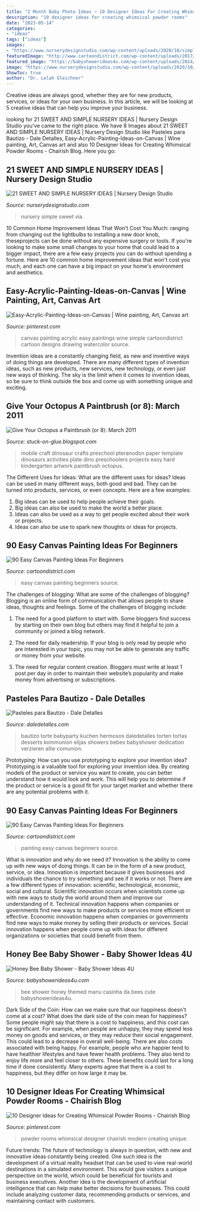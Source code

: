 ```yaml
---
title: "2 Month Baby Photo Ideas ~ 10 Designer Ideas For Creating Whimsical Powder Rooms"
description: "10 designer ideas for creating whimsical powder rooms"
date: "2023-05-14"
categories:
- "ideas"
tags: ["ideas"]
images:
- "https://www.nurserydesignstudio.com/wp-content/uploads/2020/10/simple-nursery-ideas-16.png"
featuredImage: "http://www.cartoondistrict.com/wp-content/uploads/2017/06/Easy-Canvas-Painting-Ideas-For-Beginners0201.jpg"
featured_image: "https://babyshowerideas4u.com/wp-content/uploads/2014/02/bee-7.jpg"
image: "https://www.nurserydesignstudio.com/wp-content/uploads/2020/10/simple-nursery-ideas-16.png"
ShowToc: true
author: "Dr. Lelah Gleichner"
---
```



Creative ideas are always good, whether they are for new products, services, or ideas for your own business. In this article, we will be looking at 5 creative ideas that can help you improve your business.

	

		
looking for 21 SWEET AND SIMPLE NURSERY IDEAS | Nursery Design Studio you've came to the right place. We have 8 Images about 21 SWEET AND SIMPLE NURSERY IDEAS | Nursery Design Studio like Pasteles para Bautizo - Dale Detalles, Easy-Acrylic-Painting-Ideas-on-Canvas | Wine painting, Art, Canvas art and also 10 Designer Ideas for Creating Whimsical Powder Rooms - Chairish Blog. Here you go:
		
    
## 21 SWEET AND SIMPLE NURSERY IDEAS | Nursery Design Studio

<img loading=lazy src="https://www.nurserydesignstudio.com/wp-content/uploads/2020/10/simple-nursery-ideas-16.png" onerror="this.onerror=null;this.src='https://tse3.mm.bing.net/th?id=OIP.83ipFeYTsjqL2nZOAPjQtwHaLH&amp;pid=15.1';" alt="21 SWEET AND SIMPLE NURSERY IDEAS | Nursery Design Studio">

_Source: nurserydesignstudio.com_

>nursery simple sweet via. 

	

10 Common Home Improvement Ideas That Won’t Cost You Much: ranging from changing out the lightbulbs to installing a new door knob, theseprojects can be done without any expensive surgery or tools.
If you're looking to make some small changes to your home that could lead to a bigger impact, there are a few easy projects you can do without spending a fortune. Here are 10 common home improvement ideas that won't cost you much, and each one can have a big impact on your home's environment and aesthetics.

    
## Easy-Acrylic-Painting-Ideas-on-Canvas | Wine Painting, Art, Canvas Art

<img loading=lazy src="https://i.pinimg.com/736x/11/49/98/114998b7ddef73eed8f0359e659ea79c.jpg" onerror="this.onerror=null;this.src='https://tse1.mm.bing.net/th?id=OIP.zEHS0-eqwPueaxtaCJJoJQHaOu&amp;pid=15.1';" alt="Easy-Acrylic-Painting-Ideas-on-Canvas | Wine painting, Art, Canvas art">

_Source: pinterest.com_

>canvas painting acrylic easy paintings wine simple cartoondistrict cartoon designs drawing watercolor source. 

	

Invention ideas are a constantly changing field, as new and inventive ways of doing things are developed. There are many different types of invention ideas, such as new products, new services, new technology, or even just new ways of thinking. The sky is the limit when it comes to invention ideas, so be sure to think outside the box and come up with something unique and exciting.

    
## Give Your Octopus A Paintbrush (or 8): March 2011

<img loading=lazy src="http://4.bp.blogspot.com/-HpJvV3EVPmo/TYquNXumrmI/AAAAAAAAEks/l4gj_oS_t6s/s1600/mobile%2B017.JPG" onerror="this.onerror=null;this.src='https://tse2.mm.bing.net/th?id=OIP.UsgrkAWVCby99p5iKEXGcAHaLH&amp;pid=15.1';" alt="Give Your Octopus a Paintbrush (or 8): March 2011">

_Source: stuck-on-glue.blogspot.com_

>mobile craft dinosaur crafts preschool pteranodon paper template dinosaurs activities plate dino preschoolers projects easy hard kindergarten artwork paintbrush octopus. 

	

The Different Uses for Ideas: What are the different uses for ideas?
Ideas can be used in many different ways, both good and bad. They can be turned into products, services, or even concepts. Here are a few examples:
1. Big ideas can be used to help people achieve their goals. 
2. Big ideas can also be used to make the world a better place. 
3. Ideas can also be used as a way to get people excited about their work or projects. 
4. Ideas can also be use to spark new thoughts or ideas for projects.

    
## 90 Easy Canvas Painting Ideas For Beginners

<img loading=lazy src="http://www.cartoondistrict.com/wp-content/uploads/2017/06/Easy-Canvas-Painting-Ideas-For-Beginners21-1.jpg" onerror="this.onerror=null;this.src='https://tse1.mm.bing.net/th?id=OIP.4OkhfQN4teidQ5dAVEC1JwHaJ4&amp;pid=15.1';" alt="90 Easy Canvas Painting Ideas For Beginners">

_Source: cartoondistrict.com_

>easy canvas painting beginners source. 

	

The challenges of blogging: What are some of the challenges of blogging?
Blogging is an online form of communication that allows people to share ideas, thoughts and feelings. Some of the challenges of blogging include:
1. The need for a good platform to start with. Some bloggers find success by starting on their own blog but others may find it helpful to join a community or joined a blog network.

2. The need for daily readership. If your blog is only read by people who are interested in your topic, you may not be able to generate any traffic or money from your website.

3. The need for regular content creation. Bloggers must write at least 1 post per day in order to maintain their website’s popularity and make money from advertising or subscriptions.

    
## Pasteles Para Bautizo - Dale Detalles

<img loading=lazy src="https://i2.wp.com/www.daledetalles.com/wp-content/uploads/2016/06/pastel-para-bautizo14.jpg" onerror="this.onerror=null;this.src='https://tse2.mm.bing.net/th?id=OIP.fi8Mzh-p7zr6qPQcPXKazgHaJ4&amp;pid=15.1';" alt="Pasteles para Bautizo - Dale Detalles">

_Source: daledetalles.com_

>bautizo torte babyparty kuchen hermosos daledetalles torten tortas desserts kommunion elijas showers bebes babyshower dedication verzieren allie comunion. 

	

Prototyping: How can you use prototyping to explore your invention idea?
Prototyping is a valuable tool for exploring your invention idea. By creating models of the product or service you want to create, you can better understand how it would look and work. This will help you to determine if the product or service is a good fit for your target market and whether there are any potential problems with it.

    
## 90 Easy Canvas Painting Ideas For Beginners

<img loading=lazy src="http://www.cartoondistrict.com/wp-content/uploads/2017/06/Easy-Canvas-Painting-Ideas-For-Beginners0201.jpg" onerror="this.onerror=null;this.src='https://tse2.mm.bing.net/th?id=OIP.hI1Tv4Y6Y5t2unCN60fbQgHaLc&amp;pid=15.1';" alt="90 Easy Canvas Painting Ideas For Beginners">

_Source: cartoondistrict.com_

>painting easy canvas beginners source. 

	

What is innovation and why do we need it?
Innovation is the ability to come up with new ways of doing things. It can be in the form of a new product, service, or idea. Innovation is important because it gives businesses and individuals the chance to try something and see if it works or not.
There are a few different types of innovation: scientific, technological, economic, social and cultural. Scientific innovation occurs when scientists come up with new ways to study the world around them and improve our understanding of it. Technical innovation happens when companies or governments find new ways to make products or services more efficient or effective. Economic innovation happens when companies or governments find new ways to make money by selling their products or services. Social innovation happens when people come up with ideas for different organizations or societies that could benefit from them.

    
## Honey Bee Baby Shower - Baby Shower Ideas 4U

<img loading=lazy src="https://babyshowerideas4u.com/wp-content/uploads/2014/02/bee-7.jpg" onerror="this.onerror=null;this.src='https://tse1.mm.bing.net/th?id=OIP.07N56jD-A2tA9V6Y1wUHagHaLH&amp;pid=15.1';" alt="Honey Bee Baby Shower - Baby Shower Ideas 4U">

_Source: babyshowerideas4u.com_

>bee shower honey themed manu casinha da bees cute babyshowerideas4u. 

	

Dark Side of the Coin: How can we make sure that our happiness doesn't come at a cost?
What does the dark side of the coin mean for happiness?
Some people might say that there is a cost to happiness, and this cost can be significant. For example, when people are unhappy, they may spend less money on goods and services, or they may reduce their social engagement. This could lead to a decrease in overall well-being.
There are also costs associated with being happy. For example, people who are happier tend to have healthier lifestyles and have fewer health problems. They also tend to enjoy life more and feel closer to others. These benefits could last for a long time if done consistently.
Many experts agree that there is a cost to happiness, but they differ on how large it may be.

    
## 10 Designer Ideas For Creating Whimsical Powder Rooms - Chairish Blog

<img loading=lazy src="https://i.pinimg.com/736x/93/f2/67/93f267c7fc2b9c67d0b4686c58879009.jpg" onerror="this.onerror=null;this.src='https://tse1.mm.bing.net/th?id=OIP.IgQhrwMH5SKjJnQEiyx1iwHaLH&amp;pid=15.1';" alt="10 Designer Ideas for Creating Whimsical Powder Rooms - Chairish Blog">

_Source: pinterest.com_

>powder rooms whimsical designer chairish modern creating unique. 

	

Future trends:
The future of technology is always in question, with new and innovative ideas constantly being created. One such idea is the development of a virtual reality headset that can be used to view real-world destinations in a simulated environment. This would give visitors a unique perspective on the world, which could be beneficial for tourists and business executives. Another idea is the development of artificial intelligence that can help make better decisions for businesses. This could include analyzing customer data, recommending products or services, and maintaining contact with customers.

